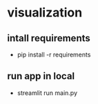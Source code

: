 # visualization
## intall requirements
- pip install -r requirements

## run app in local
- streamlit run main.py